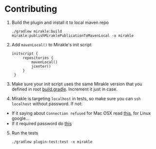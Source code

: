 # Contributing

1. Build the plugin and install it to local maven repo
    
    `./gradlew mirakle:build mirakle:publishMiraklePublicationToMavenLocal -x mirakle`
2. Add `mavenLocal()` to Mirakle's init script

    ```
    initscript {
         repositories {
             mavenLocal()
             jcenter()
         }
     }
     ```
3. Make sure your init script uses the same Mirakle version that you defined in root [build.gradle](https://github.com/Instamotor-Labs/mirakle/blob/development/build.gradle#L2). Increment it just in case.
4. Mirakle is targeting `localhost` in tests, so make sure you can `ssh localhost` without password. If not:
- If it saying about `Connection refused` for Mac OSX read [this](https://stackoverflow.com/a/22255174), for Linux google...
- If it required password do [this](https://stackoverflow.com/a/16651742)
5. Run the tests

    `./gradlew plugin-test:test -x mirakle`
